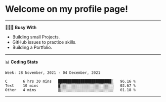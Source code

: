 # Welcome on my profile page!
<!-- print(("dralla"[::-1]+"s").capitalize()) -->

---
👨🏻‍💻 **Busy With**
* Building small Projects.
* GitHub issues to practice skills.
* Building a Portfolio.

---
📊 **Coding Stats**
<!--START_SECTION:waka-->
```text
Week: 28 November, 2021 - 04 December, 2021

C       6 hrs 30 mins   ████████████████████████░   96.16 % 
Text    10 mins         ▓░░░░░░░░░░░░░░░░░░░░░░░░   02.67 % 
Other   4 mins          ▒░░░░░░░░░░░░░░░░░░░░░░░░   01.18 % 
```
<!--END_SECTION:waka-->
---
